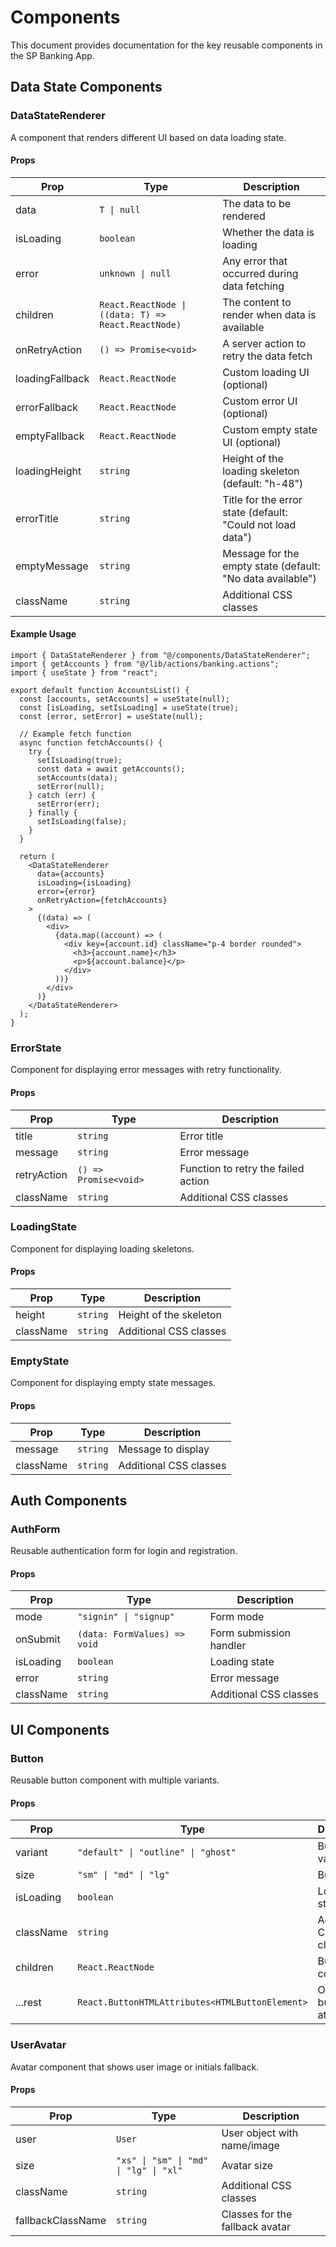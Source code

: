 # Components

This document provides documentation for the key reusable components in the SP Banking App.

## Data State Components

### DataStateRenderer

A component that renders different UI based on data loading state.

#### Props

| Prop            | Type                                                | Description                                                |
| --------------- | --------------------------------------------------- | ---------------------------------------------------------- |
| data            | `T \| null`                                         | The data to be rendered                                    |
| isLoading       | `boolean`                                           | Whether the data is loading                                |
| error           | `unknown \| null`                                   | Any error that occurred during data fetching               |
| children        | `React.ReactNode \| ((data: T) => React.ReactNode)` | The content to render when data is available               |
| onRetryAction   | `() => Promise<void>`                               | A server action to retry the data fetch                    |
| loadingFallback | `React.ReactNode`                                   | Custom loading UI (optional)                               |
| errorFallback   | `React.ReactNode`                                   | Custom error UI (optional)                                 |
| emptyFallback   | `React.ReactNode`                                   | Custom empty state UI (optional)                           |
| loadingHeight   | `string`                                            | Height of the loading skeleton (default: "h-48")           |
| errorTitle      | `string`                                            | Title for the error state (default: "Could not load data") |
| emptyMessage    | `string`                                            | Message for the empty state (default: "No data available") |
| className       | `string`                                            | Additional CSS classes                                     |

#### Example Usage

```tsx
import { DataStateRenderer } from "@/components/DataStateRenderer";
import { getAccounts } from "@/lib/actions/banking.actions";
import { useState } from "react";

export default function AccountsList() {
  const [accounts, setAccounts] = useState(null);
  const [isLoading, setIsLoading] = useState(true);
  const [error, setError] = useState(null);

  // Example fetch function
  async function fetchAccounts() {
    try {
      setIsLoading(true);
      const data = await getAccounts();
      setAccounts(data);
      setError(null);
    } catch (err) {
      setError(err);
    } finally {
      setIsLoading(false);
    }
  }

  return (
    <DataStateRenderer
      data={accounts}
      isLoading={isLoading}
      error={error}
      onRetryAction={fetchAccounts}
    >
      {(data) => (
        <div>
          {data.map((account) => (
            <div key={account.id} className="p-4 border rounded">
              <h3>{account.name}</h3>
              <p>${account.balance}</p>
            </div>
          ))}
        </div>
      )}
    </DataStateRenderer>
  );
}
```

### ErrorState

Component for displaying error messages with retry functionality.

#### Props

| Prop        | Type                  | Description                         |
| ----------- | --------------------- | ----------------------------------- |
| title       | `string`              | Error title                         |
| message     | `string`              | Error message                       |
| retryAction | `() => Promise<void>` | Function to retry the failed action |
| className   | `string`              | Additional CSS classes              |

### LoadingState

Component for displaying loading skeletons.

#### Props

| Prop      | Type     | Description            |
| --------- | -------- | ---------------------- |
| height    | `string` | Height of the skeleton |
| className | `string` | Additional CSS classes |

### EmptyState

Component for displaying empty state messages.

#### Props

| Prop      | Type     | Description            |
| --------- | -------- | ---------------------- |
| message   | `string` | Message to display     |
| className | `string` | Additional CSS classes |

## Auth Components

### AuthForm

Reusable authentication form for login and registration.

#### Props

| Prop      | Type                         | Description             |
| --------- | ---------------------------- | ----------------------- |
| mode      | `"signin" \| "signup"`       | Form mode               |
| onSubmit  | `(data: FormValues) => void` | Form submission handler |
| isLoading | `boolean`                    | Loading state           |
| error     | `string`                     | Error message           |
| className | `string`                     | Additional CSS classes  |

## UI Components

### Button

Reusable button component with multiple variants.

#### Props

| Prop      | Type                                            | Description             |
| --------- | ----------------------------------------------- | ----------------------- |
| variant   | `"default" \| "outline" \| "ghost"`             | Button style variant    |
| size      | `"sm" \| "md" \| "lg"`                          | Button size             |
| isLoading | `boolean`                                       | Loading state           |
| className | `string`                                        | Additional CSS classes  |
| children  | `React.ReactNode`                               | Button content          |
| ...rest   | `React.ButtonHTMLAttributes<HTMLButtonElement>` | Other button attributes |

### UserAvatar

Avatar component that shows user image or initials fallback.

#### Props

| Prop              | Type                                   | Description                     |
| ----------------- | -------------------------------------- | ------------------------------- |
| user              | `User`                                 | User object with name/image     |
| size              | `"xs" \| "sm" \| "md" \| "lg" \| "xl"` | Avatar size                     |
| className         | `string`                               | Additional CSS classes          |
| fallbackClassName | `string`                               | Classes for the fallback avatar |
